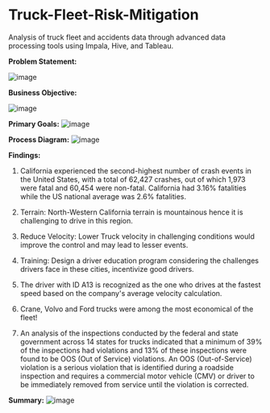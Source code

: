 # Truck-Fleet-Risk-Mitigation
Analysis of truck fleet and accidents data through advanced data processing tools using Impala, Hive, and Tableau. 

**Problem Statement:**

![image](https://github.com/rdpats/Truck-Fleet-Risk-Mitigation/assets/145058657/9c61f31d-1019-4a24-b93b-a8d1238c1ba5)

**Business Objective:**

![image](https://github.com/rdpats/Truck-Fleet-Risk-Mitigation/assets/145058657/925c3c46-b490-45b1-8acb-d817a3007696)

**Primary Goals:**
![image](https://github.com/rdpats/Truck-Fleet-Risk-Mitigation/assets/145058657/1d1abad2-7414-44d1-b20d-356c4b1fe426)

**Process Diagram:**
![image](https://github.com/rdpats/Truck-Fleet-Risk-Mitigation/assets/145058657/20d183e8-d4c9-4cf8-8a6f-6760bad777bd)

**Findings:**
1. California experienced the second-highest number of crash events in the United States, with a total of 62,427 crashes, out of which 1,973 were fatal and 60,454 were non-fatal.
California had 3.16% fatalities while the US national average was 2.6% fatalities.

2. Terrain: North-Western California terrain is mountainous hence it is challenging to drive in this region.

3. Reduce Velocity: Lower Truck velocity in challenging conditions would improve the control and may lead to lesser events.

4. Training: Design a driver education program considering the challenges drivers face in these cities, incentivize good drivers.

5. The driver with ID A13 is recognized as the one who drives at the fastest speed based on the company's average velocity calculation.

6. Crane, Volvo and Ford trucks were among the most economical of the fleet!

7. An analysis of the inspections conducted by the federal and state government across 14 states for trucks indicated that a minimum of 39% of the inspections had violations and 13% of these inspections were found to be OOS (Out of Service) violations. An OOS (Out-of-Service) violation is a serious violation that is identified during a roadside inspection and requires a commercial motor vehicle (CMV) or driver to be immediately removed from service until the violation is corrected.

**Summary:**
![image](https://github.com/rdpats/Truck-Fleet-Risk-Mitigation/assets/145058657/43fa394f-eb08-4b11-8194-4070d5491918)










